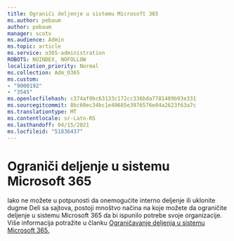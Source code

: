 ```yaml
---
title: Ograniči deljenje u sistemu Microsoft 365
ms.author: pebaum
author: pebaum
manager: scotv
ms.audience: Admin
ms.topic: article
ms.service: o365-administration
ROBOTS: NOINDEX, NOFOLLOW
localization_priority: Normal
ms.collection: Adm_O365
ms.custom:
- "9000192"
- "3545"
ms.openlocfilehash: c374af0bc63133c172cc336bda7781489b93e331
ms.sourcegitcommit: 8bc60ec34bc1e40685e3976576e04a2623f63a7c
ms.translationtype: MT
ms.contentlocale: sr-Latn-RS
ms.lasthandoff: 04/15/2021
ms.locfileid: "51836437"
---
```

# <a name="limit-sharing-in-microsoft-365"></a>Ograniči deljenje u sistemu Microsoft 365

Iako ne možete u potpunosti da onemogućite interno deljenje ili uklonite dugme Deli sa sajtova, postoji mnoštvo načina na koje možete da ograničite deljenje u sistemu Microsoft 365 da bi ispunilo potrebe svoje organizacije. Više informacija potražite u članku [Ograničavanje deljenja u sistemu Microsoft 365.](https://docs.microsoft.com/Office365/Enterprise/microsoft-365-limit-sharing)
